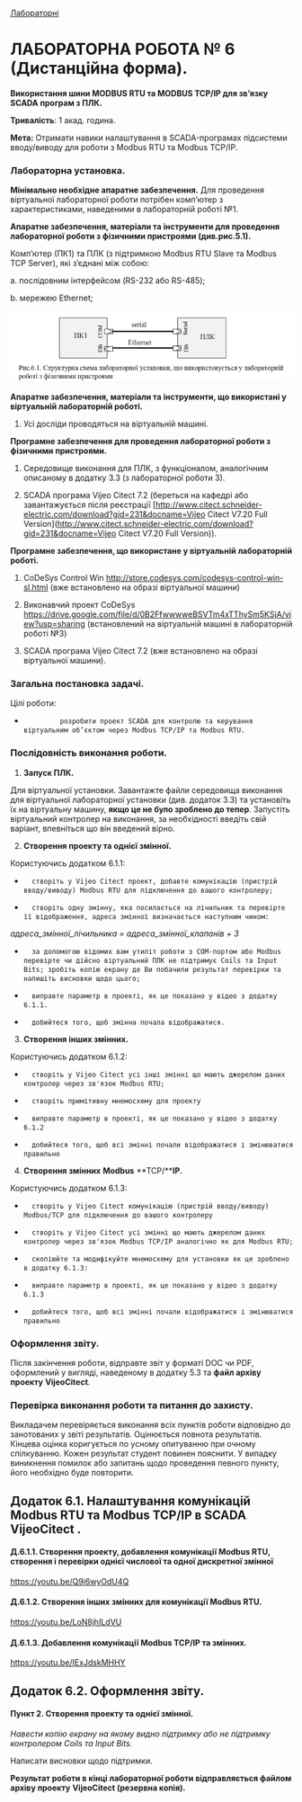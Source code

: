 [Лабораторні](README.md)

# ЛАБОРАТОРНА РОБОТА № 6 (Дистанційна форма).

**Використання шини MODBUS RTU та MODBUS TCP/IP для зв’язку SCADA програм з ПЛК.**

**Тривалість**: 1 акад. година.

**Мета:** Отримати навики налаштування в SCADA-програмах підсистеми вводу/виводу для роботи з Modbus RTU та Modbus TCP/IP. 

### Лабораторна установка.

**Мінімально необхідне апаратне забезпечення.** Для проведення віртуальної лабораторної роботи потрібен комп’ютер з характеристиками, наведеними в лабораторній роботі №1.  

**Апаратне забезпечення, матеріали та інструменти для проведення лабораторної роботи з фізичними пристроями (див.рис.5.1).** 

Комп’ютер (ПК1) та ПЛК (з підтримкою Modbus RTU Slave та Modbus TCP Server), які з’єднані між собою:

a.    послідовним  інтерфейсом (RS-232 або RS-485);

b.   мережею Ethernet;

![Підпис: COM](media6/Рисунок1.png)

**Апаратне забезпечення, матеріали та інструменти, що використані у віртуальній лабораторній роботі.** 

1. Усі досліди проводяться на віртуальній машині.

 

**Програмне забезпечення для проведення лабораторної роботи з фізичними пристроями.** 

1.   Середовище виконання для ПЛК, з функціоналом, аналогічним описаному в додатку 3.3 (з лабораторної роботи 3).

2.   SCADA програма Vijeo Citect 7.2 (береться на кафедрі або завантажується після реєстрації [http://www.citect.schneider-electric.com/download?gid=231&docname=Vijeo Citect V7.20 Full Version](http://www.citect.schneider-electric.com/download?gid=231&docname=Vijeo Citect V7.20 Full Version)).  

**Програмне забезпечення, що використане у віртуальній лабораторній роботі.** 

1.   CoDeSys Control Win http://store.codesys.com/codesys-control-win-sl.html (вже встановлено на образі віртуальної машини)

2.   Виконавчий проект CoDeSys  https://drive.google.com/file/d/0B2FfwwwweBSVTm4xTThySm5KSjA/view?usp=sharing (встановлений на віртуальній машині в лабораторній роботі №3)

3.   SCADA програма Vijeo Citect 7.2 (вже встановлено на образі віртуальної машини).  

### Загальна постановка задачі. 

Цілі роботи: 

-              розробити проект SCADA для контролю та керування віртуальним об’єктом через Modbus TCP/IP та Modbus RTU. 

### Послідовність виконання роботи.

1.   **Запуск ПЛК.**

Для віртуальної установки. Завантажте файли середовища виконання для віртуальної лабораторної установки (див. додаток 3.3) та установіть їх на віртуальну машину, **якщо це не було зроблено до тепер**. Запустіть віртуальний контролер на виконання, за необхідності введіть свій варіант, впевніться що він введений вірно.  

2.   **Створення проекту та однієї змінної.** 

Користуючись додатком 6.1.1:

-       створіть у Vijeo Citect проект, добавте комунікацію (пристрій вводу/виводу) Modbus RTU для підключення до вашого контролеру;

-       створіть одну змінну, яка посилається на лічильник та перевірте її відображення, адреса змінної визначається наступним чином: 

*адреса_змінної_лічильника = адреса_змінної_клапанів + 3*  

-       за допомогою відомих вам утиліт роботи з COM-портом або Modbus перевірте чи дійсно віртуальний ПЛК не підтримує Coils та Input Bits; зробіть копію екрану де Ви побачили результат перевірки та напишіть висновки щодо цього; 

-       виправте параметр в проекті, як це показано у відео з додатку 6.1.1.

-       добийтеся того, щоб змінна почала відображатися. 

3.   **Створення інших змінних.**

Користуючись додатком 6.1.2:

-       створіть у Vijeo Citect усі інші змінні що мають джерелом даних контролер через зв'язок Modbus RTU;

-       створіть примітивну мнемосхему для проекту

-       виправте параметр в проекті, як це показано у відео з додатку 6.1.2

-       добийтеся того, щоб всі змінні почали відображатися і змінюватися правильно

4.   **Створення змінних** **Modbus** **TCP/****IP.**

Користуючись додатком 6.1.3:

-       створіть у Vijeo Citect комунікацію (пристрій вводу/виводу) Modbus/TCP для підключення до вашого контролеру

-       створіть у Vijeo Citect усі змінні що мають джерелом даних контролер через зв'язок Modbus TCP/IP аналогічно як для Modbus RTU;

-       скопіюйте та модифікуйте мнемосхему для установки як це зроблено в додатку 6.1.3:

-       виправте параметр в проекті, як це показано у відео з додатку 6.1.3

-       добийтеся того, щоб всі змінні почали відображатися і змінюватися правильно

### Оформлення звіту.

Після закінчення роботи, відправте звіт у форматі DOC чи PDF, оформлений у вигляді, наведеному в додатку 5.3 та **файл архіву проекту** **VijeoCitect**.

### Перевірка виконання роботи та питання до захисту.

Викладачем перевіряється виконання всіх пунктів роботи відповідно до занотованих у звіті результатів. Оцінюється повнота результатів. Кінцева оцінка коригується по усному опитуванню при очному спілкуванню. Кожен результат студент повинен пояснити. У випадку виникнення помилок або запитань щодо проведення певного пункту, його необхідно буде повторити.  

## Додаток 6.1. Налаштування комунікацій Modbus RTU та Modbus TCP/IP в SCADA VijeoCitect .

#### Д.6.1.1. Створення проекту, добавлення комунікації Modbus RTU, створення і перевірки однієї числової та одної дискретної змінної

https://youtu.be/Q9i6wyOdU4Q    

#### Д.6.1.2. Створення інших змінних для комунікації Modbus RTU.

https://youtu.be/LoN8jhILdVU

#### Д.6.1.3. Добавлення комунікації Modbus TCP/IP та змінних.

https://youtu.be/IExJdskMHHY

## Додаток 6.2. Оформлення звіту.

#### Пункт 2. Створення проекту та однієї змінної.

*Навести копію екрану на якому видно підтримку або не підтримку контролером Coils та Input Bits.*

Написати висновки щодо підтримки.

**Результат роботи в кінці лабораторної роботи відправляється файлом архіву проекту** **VijeoCitect (резервна копія).** 